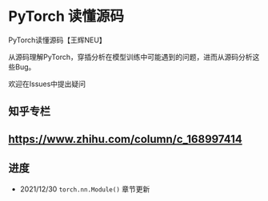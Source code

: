 # PyTorch 读懂源码
PyTorch读懂源码【王辉NEU】

从源码理解PyTorch，穿插分析在模型训练中可能遇到的问题，进而从源码分析这些Bug。

欢迎在Issues中提出疑问

## 知乎专栏
https://www.zhihu.com/column/c_168997414
---
## 进度

- 2021/12/30 `torch.nn.Module()` 章节更新

